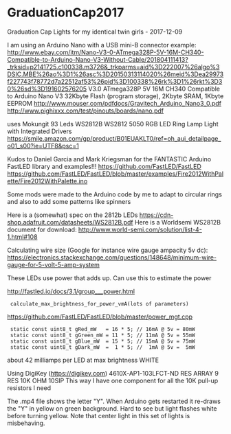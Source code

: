 # GraduationCap2017
Graduation Cap Lights for my identical twin girls - 2017-12-09

 I am using an Arduino Nano with a USB mini-B connector
   example: http://www.ebay.com/itm/Nano-V3-0-ATmega328P-5V-16M-CH340-Compatible-to-Arduino-Nano-V3-Without-Cable/201804111413?_trksid=p2141725.c100338.m3726&_trkparms=aid%3D222007%26algo%3DSIC.MBE%26ao%3D1%26asc%3D20150313114020%26meid%3Dea29973f227743f78772d7a22512af53%26pid%3D100338%26rk%3D1%26rkt%3D30%26sd%3D191602576205
            V3.0 ATmega328P 5V 16M CH340 Compatible to Arduino Nano V3
            32Kbyte Flash (program storage), 2Kbyte SRAM, 1Kbyte EEPROM
            http://www.mouser.com/pdfdocs/Gravitech_Arduino_Nano3_0.pdf
            http://www.pighixxx.com/test/pinouts/boards/nano.pdf

uses Mokungit 93 Leds WS2812B WS2812 5050 RGB LED Ring Lamp Light with Integrated Drivers
  https://smile.amazon.com/gp/product/B01EUAKLT0/ref=oh_aui_detailpage_o01_s00?ie=UTF8&psc=1

Kudos to Daniel Garcia and Mark Kriegsman for the FANTASTIC Arduino FastLED library and examples!!!
  https://github.com/FastLED/FastLED
  https://github.com/FastLED/FastLED/blob/master/examples/Fire2012WithPalette/Fire2012WithPalette.ino

Some mods were made to the Arduino code by me to adapt to circular rings and also to add some patterns like spinners

Here is a (somewhat) spec on the 2812b LEDs
  https://cdn-shop.adafruit.com/datasheets/WS2812B.pdf
Here is a Worldsemi WS2812B document for download: 
  http://www.world-semi.com/solution/list-4-1.html#108

Calculating wire size (Google for instance wire gauge ampacity 5v dc):
  https://electronics.stackexchange.com/questions/148648/minimum-wire-gauge-for-5-volt-5-amp-system

These LEDs use power that adds up. Can use this to estimate the power

   http://fastled.io/docs/3.1/group___power.html

     calculate_max_brightness_for_power_vmA(lots of parameters)
     
   https://github.com/FastLED/FastLED/blob/master/power_mgt.cpp

     static const uint8_t gRed_mW   = 16 * 5; // 16mA @ 5v = 80mW
     static const uint8_t gGreen_mW = 11 * 5; // 11mA @ 5v = 55mW
     static const uint8_t gBlue_mW  = 15 * 5; // 15mA @ 5v = 75mW
     static const uint8_t gDark_mW  =  1 * 5; //  1mA @ 5v =  5mW
  
   about 42 milliamps per LED at max brightness WHITE

Using DigiKey (https://digikey.com) 4610X-AP1-103LFCT-ND RES ARRAY 9 RES 10K OHM 10SIP
   This way I have one component for all the 10K pull-up resistors I need

The .mp4 file shows the letter "Y". When Arduino gets restarted it re-draws the "Y" in yellow on green background. Hard to see but light flashes white before turning yellow. Note that center light in this set of lights is misbehaving.
